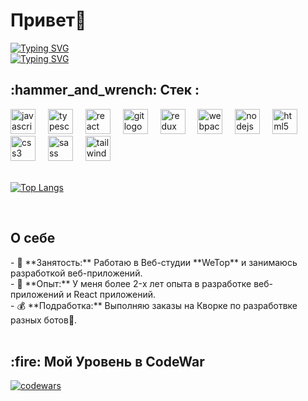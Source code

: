 <h1>Привет🤙</h2> 

[![Typing SVG](https://readme-typing-svg.herokuapp.com?color=%2336BCF7&lines=Меня+зовут+Ислам+🙃)](https://git.io/typing-svg)<br>
[![Typing SVG](https://readme-typing-svg.herokuapp.com?color=%2336BCF7&lines=И+я+Frontend+разрабочик💻)](https://git.io/typing-svg)
<h2>:hammer_and_wrench: Стек : </h2>


<div align="left">
  <img src="https://cdn.jsdelivr.net/gh/devicons/devicon/icons/javascript/javascript-original.svg" height="40" alt="javascript logo"  />
  <img width="12" />
  <img src="https://cdn.jsdelivr.net/gh/devicons/devicon/icons/typescript/typescript-original.svg" height="40" alt="typescript logo"  />
  <img width="12" />
  <img src="https://cdn.jsdelivr.net/gh/devicons/devicon/icons/react/react-original.svg" height="40" alt="react logo"  />
  <img width="12" />
  <img src="https://cdn.jsdelivr.net/gh/devicons/devicon/icons/git/git-original.svg" height="40" alt="git logo"  />
  <img width="12" />
  <img src="https://cdn.jsdelivr.net/gh/devicons/devicon/icons/redux/redux-original.svg" height="40" alt="redux logo"  />
  <img width="12" />
  <img src="https://cdn.jsdelivr.net/gh/devicons/devicon/icons/webpack/webpack-original.svg" height="40" alt="webpack logo"  />
  <img width="12" />
  <img src="https://cdn.jsdelivr.net/gh/devicons/devicon/icons/nodejs/nodejs-original.svg" height="40" alt="nodejs logo"  />
  <img width="12" />
  <img src="https://cdn.jsdelivr.net/gh/devicons/devicon/icons/html5/html5-original.svg" height="40" alt="html5 logo"  />
  <img width="12" />
  <img src="https://cdn.jsdelivr.net/gh/devicons/devicon/icons/css3/css3-original.svg" height="40" alt="css3 logo"  />
  <img width="12" />
  <img src="https://cdn.jsdelivr.net/gh/devicons/devicon/icons/sass/sass-original.svg" height="40" alt="sass logo"  />
  <img width="12" />
  <img src="https://cdn.jsdelivr.net/gh/devicons/devicon/icons/tailwindcss/tailwindcss-original-wordmark.svg" height="40" alt="tailwindcss logo"  />
</div>

<br>

<div> 
  
[![Top Langs](https://github-readme-stats.vercel.app/api/top-langs/?username=ISSHEB)](https://github.com/ISSHEB/github-readme-stats) 

</div>

<br>


<h2> О себе</h2>
- 💼 **Занятость:** Работаю в Веб-студии **WeTop** и занимаюсь разработкой веб-приложений.<br>
- 🌱 **Опыт:** У меня более 2-x лет опыта в разработке веб-приложений и React приложений.<br>
- 💰 **Подработка:** Выполняю заказы на Кворке по разработвке разных ботов🤖. 
<br>
<br> 
<h2> :fire: Мой Уровень в CodeWar</h1>  

[![codewars](https://www.codewars.com/users/Islam123/badges/large)](https://www.codewars.com/users/Islam123) 
